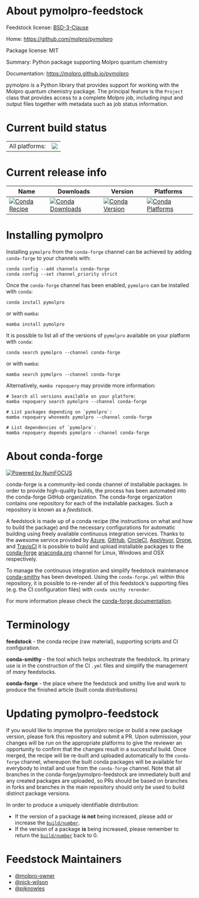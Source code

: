 About pymolpro-feedstock
========================

Feedstock license: [BSD-3-Clause](https://github.com/conda-forge/pymolpro-feedstock/blob/main/LICENSE.txt)

Home: https://github.com/molpro/pymolpro

Package license: MIT

Summary: Python package supporting Molpro quantum chemistry

Documentation: https://molpro.github.io/pymolpro

pymolpro is a Python library that provides support for working with the Molpro quantum chemistry package.
The principal feature is
the `Project` class that provides access to a complete Molpro job, including input
and output files together with metadata such as job status information.


Current build status
====================


<table><tr><td>All platforms:</td>
    <td>
      <a href="https://dev.azure.com/conda-forge/feedstock-builds/_build/latest?definitionId=17642&branchName=main">
        <img src="https://dev.azure.com/conda-forge/feedstock-builds/_apis/build/status/pymolpro-feedstock?branchName=main">
      </a>
    </td>
  </tr>
</table>

Current release info
====================

| Name | Downloads | Version | Platforms |
| --- | --- | --- | --- |
| [![Conda Recipe](https://img.shields.io/badge/recipe-pymolpro-green.svg)](https://anaconda.org/conda-forge/pymolpro) | [![Conda Downloads](https://img.shields.io/conda/dn/conda-forge/pymolpro.svg)](https://anaconda.org/conda-forge/pymolpro) | [![Conda Version](https://img.shields.io/conda/vn/conda-forge/pymolpro.svg)](https://anaconda.org/conda-forge/pymolpro) | [![Conda Platforms](https://img.shields.io/conda/pn/conda-forge/pymolpro.svg)](https://anaconda.org/conda-forge/pymolpro) |

Installing pymolpro
===================

Installing `pymolpro` from the `conda-forge` channel can be achieved by adding `conda-forge` to your channels with:

```
conda config --add channels conda-forge
conda config --set channel_priority strict
```

Once the `conda-forge` channel has been enabled, `pymolpro` can be installed with `conda`:

```
conda install pymolpro
```

or with `mamba`:

```
mamba install pymolpro
```

It is possible to list all of the versions of `pymolpro` available on your platform with `conda`:

```
conda search pymolpro --channel conda-forge
```

or with `mamba`:

```
mamba search pymolpro --channel conda-forge
```

Alternatively, `mamba repoquery` may provide more information:

```
# Search all versions available on your platform:
mamba repoquery search pymolpro --channel conda-forge

# List packages depending on `pymolpro`:
mamba repoquery whoneeds pymolpro --channel conda-forge

# List dependencies of `pymolpro`:
mamba repoquery depends pymolpro --channel conda-forge
```


About conda-forge
=================

[![Powered by
NumFOCUS](https://img.shields.io/badge/powered%20by-NumFOCUS-orange.svg?style=flat&colorA=E1523D&colorB=007D8A)](https://numfocus.org)

conda-forge is a community-led conda channel of installable packages.
In order to provide high-quality builds, the process has been automated into the
conda-forge GitHub organization. The conda-forge organization contains one repository
for each of the installable packages. Such a repository is known as a *feedstock*.

A feedstock is made up of a conda recipe (the instructions on what and how to build
the package) and the necessary configurations for automatic building using freely
available continuous integration services. Thanks to the awesome service provided by
[Azure](https://azure.microsoft.com/en-us/services/devops/), [GitHub](https://github.com/),
[CircleCI](https://circleci.com/), [AppVeyor](https://www.appveyor.com/),
[Drone](https://cloud.drone.io/welcome), and [TravisCI](https://travis-ci.com/)
it is possible to build and upload installable packages to the
[conda-forge](https://anaconda.org/conda-forge) [anaconda.org](https://anaconda.org/)
channel for Linux, Windows and OSX respectively.

To manage the continuous integration and simplify feedstock maintenance
[conda-smithy](https://github.com/conda-forge/conda-smithy) has been developed.
Using the ``conda-forge.yml`` within this repository, it is possible to re-render all of
this feedstock's supporting files (e.g. the CI configuration files) with ``conda smithy rerender``.

For more information please check the [conda-forge documentation](https://conda-forge.org/docs/).

Terminology
===========

**feedstock** - the conda recipe (raw material), supporting scripts and CI configuration.

**conda-smithy** - the tool which helps orchestrate the feedstock.
                   Its primary use is in the construction of the CI ``.yml`` files
                   and simplify the management of *many* feedstocks.

**conda-forge** - the place where the feedstock and smithy live and work to
                  produce the finished article (built conda distributions)


Updating pymolpro-feedstock
===========================

If you would like to improve the pymolpro recipe or build a new
package version, please fork this repository and submit a PR. Upon submission,
your changes will be run on the appropriate platforms to give the reviewer an
opportunity to confirm that the changes result in a successful build. Once
merged, the recipe will be re-built and uploaded automatically to the
`conda-forge` channel, whereupon the built conda packages will be available for
everybody to install and use from the `conda-forge` channel.
Note that all branches in the conda-forge/pymolpro-feedstock are
immediately built and any created packages are uploaded, so PRs should be based
on branches in forks and branches in the main repository should only be used to
build distinct package versions.

In order to produce a uniquely identifiable distribution:
 * If the version of a package **is not** being increased, please add or increase
   the [``build/number``](https://docs.conda.io/projects/conda-build/en/latest/resources/define-metadata.html#build-number-and-string).
 * If the version of a package **is** being increased, please remember to return
   the [``build/number``](https://docs.conda.io/projects/conda-build/en/latest/resources/define-metadata.html#build-number-and-string)
   back to 0.

Feedstock Maintainers
=====================

* [@molpro-owner](https://github.com/molpro-owner/)
* [@nick-wilson](https://github.com/nick-wilson/)
* [@pjknowles](https://github.com/pjknowles/)

